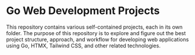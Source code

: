 # Go Web Development Projects

This repository contains various self-contained projects, each in its own folder. The purpose of this repository is to explore and figure out the best project structure, approach, and workflow for developing web applications using Go, HTMX, Tailwind CSS, and other related technologies.
